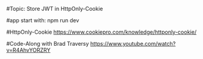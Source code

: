 #Topic: Store JWT in HttpOnly-Cookie

#app start with: npm run dev

#HttpOnly-Cookie
https://www.cookiepro.com/knowledge/httponly-cookie/

#Code-Along with Brad Traversy
https://www.youtube.com/watch?v=R4AhvYORZRY
